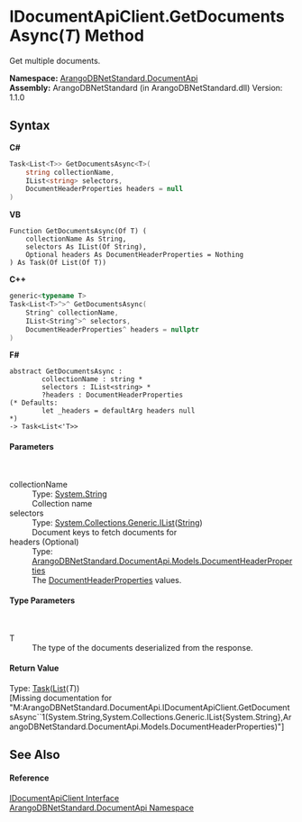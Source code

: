 # IDocumentApiClient.GetDocumentsAsync(*T*) Method 
 

Get multiple documents.

**Namespace:**&nbsp;<a href="927cb31f-380a-2bf4-a1ca-09ab720e232b">ArangoDBNetStandard.DocumentApi</a><br />**Assembly:**&nbsp;ArangoDBNetStandard (in ArangoDBNetStandard.dll) Version: 1.1.0

## Syntax

**C#**<br />
``` C#
Task<List<T>> GetDocumentsAsync<T>(
	string collectionName,
	IList<string> selectors,
	DocumentHeaderProperties headers = null
)

```

**VB**<br />
``` VB
Function GetDocumentsAsync(Of T) ( 
	collectionName As String,
	selectors As IList(Of String),
	Optional headers As DocumentHeaderProperties = Nothing
) As Task(Of List(Of T))
```

**C++**<br />
``` C++
generic<typename T>
Task<List<T>^>^ GetDocumentsAsync(
	String^ collectionName, 
	IList<String^>^ selectors, 
	DocumentHeaderProperties^ headers = nullptr
)
```

**F#**<br />
``` F#
abstract GetDocumentsAsync : 
        collectionName : string * 
        selectors : IList<string> * 
        ?headers : DocumentHeaderProperties 
(* Defaults:
        let _headers = defaultArg headers null
*)
-> Task<List<'T>> 

```


#### Parameters
&nbsp;<dl><dt>collectionName</dt><dd>Type: <a href="https://docs.microsoft.com/dotnet/api/system.string" target="_blank" rel="noopener noreferrer">System.String</a><br />Collection name</dd><dt>selectors</dt><dd>Type: <a href="https://docs.microsoft.com/dotnet/api/system.collections.generic.ilist-1" target="_blank" rel="noopener noreferrer">System.Collections.Generic.IList</a>(<a href="https://docs.microsoft.com/dotnet/api/system.string" target="_blank" rel="noopener noreferrer">String</a>)<br />Document keys to fetch documents for</dd><dt>headers (Optional)</dt><dd>Type: <a href="ec926014-3226-807e-03cf-3e590a993eb8">ArangoDBNetStandard.DocumentApi.Models.DocumentHeaderProperties</a><br />The <a href="ec926014-3226-807e-03cf-3e590a993eb8">DocumentHeaderProperties</a> values.</dd></dl>

#### Type Parameters
&nbsp;<dl><dt>T</dt><dd>The type of the documents deserialized from the response.</dd></dl>

#### Return Value
Type: <a href="https://docs.microsoft.com/dotnet/api/system.threading.tasks.task-1" target="_blank" rel="noopener noreferrer">Task</a>(<a href="https://docs.microsoft.com/dotnet/api/system.collections.generic.list-1" target="_blank" rel="noopener noreferrer">List</a>(*T*))<br />\[Missing <returns> documentation for "M:ArangoDBNetStandard.DocumentApi.IDocumentApiClient.GetDocumentsAsync``1(System.String,System.Collections.Generic.IList{System.String},ArangoDBNetStandard.DocumentApi.Models.DocumentHeaderProperties)"\]

## See Also


#### Reference
<a href="51df5b95-04af-da7c-e481-e78cd0e61d1c">IDocumentApiClient Interface</a><br /><a href="927cb31f-380a-2bf4-a1ca-09ab720e232b">ArangoDBNetStandard.DocumentApi Namespace</a><br />